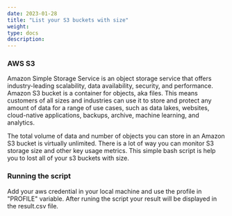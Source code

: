 ```yaml
---
date: 2023-01-28
title: "List your S3 buckets with size"
weight:
type: docs
description:
---
```


### **AWS S3**
Amazon Simple Storage Service is an object storage service that offers industry-leading scalability, data availability, security, and performance. Amazon S3 bucket is a container for objects, aka files. This means customers of all sizes and industries can use it to store and protect any amount of data for a range of use cases, such as data lakes, websites, cloud-native applications, backups, archive, machine learning, and analytics.

The total volume of data and number of objects you can store in an Amazon S3 bucket is virtually unlimited. There is a lot of way you can monitor S3 storage size and other key usage metrics. This simple bash script is help you to lost all of your s3 buckets with size.

### **Running the script**
Add your aws credential in your local machine and use the profile in "PROFILE" variable. After runing the script your result will be displayed in the result.csv file.
